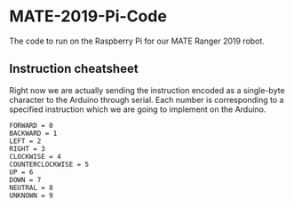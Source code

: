# MATE-2019-Pi-Code
The code to run on the Raspberry Pi for our MATE Ranger 2019 robot.

## Instruction cheatsheet
Right now we are actually sending the instruction encoded as a single-byte character to the Arduino through serial. Each number is corresponding to a specified instruction which we are going to implement on the Arduino.

```
FORWARD = 0
BACKWARD = 1
LEFT = 2
RIGHT = 3
CLOCKWISE = 4
COUNTERCLOCKWISE = 5
UP = 6
DOWN = 7
NEUTRAL = 8
UNKNOWN = 9
```
